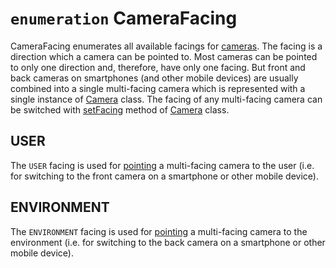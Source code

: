# `enumeration` CameraFacing

CameraFacing enumerates all available facings for [cameras](Camera.md). The facing is a direction which a camera can be
pointed to. Most cameras can be pointed to only one direction and, therefore, have only one facing. But front and back
cameras on smartphones (and other mobile devices) are usually combined into a single multi-facing camera which is
represented with a single instance of [Camera](Camera.md) class. The facing of any multi-facing camera can be
switched with [setFacing](Camera.md#setfacingfacing) method of [Camera](Camera.md) class.

## USER

The `USER` facing is used for [pointing](Camera.md#setfacingfacing) a multi-facing camera to the user (i.e. for
switching to the front camera on a smartphone or other mobile device).

## ENVIRONMENT

The `ENVIRONMENT` facing is used for [pointing](Camera.md#setfacingfacing) a multi-facing camera to the environment
(i.e. for switching to the back camera on a smartphone or other mobile device).
